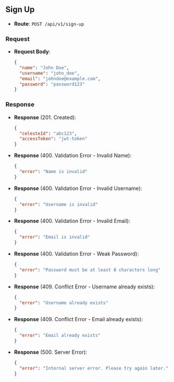 ## Sign Up

- **Route**: `POST /api/v1/sign-up`

### Request

- **Request Body**:
  ```json
  {
    "name": "John Doe",
    "username": "john_doe",
    "email": "johndoe@example.com",
    "password": "password123"
  }
  ```

### Response

- **Response** (201. Created):
  ```json
  {
    "celesteId": "abc123",
    "accessToken": "jwt-token"
  }
  ```
- **Response** (400. Validation Error - Invalid Name):
  ```json
  {
    "error": "Name is invalid"
  }
  ```
- **Response** (400. Validation Error - Invalid Username):
  ```json
  {
    "error": "Username is invalid"
  }
  ```
- **Response** (400. Validation Error - Invalid Email):
  ```json
  {
    "error": "Email is invalid"
  }
  ```
- **Response** (400. Validation Error - Weak Password):
  ```json
  {
    "error": "Password must be at least 8 characters long"
  }
  ```
- **Response** (409. Conflict Error - Username already exists):
  ```json
  {
    "error": "Username already exists"
  }
  ```
- **Response** (409. Conflict Error - Email already exists):
  ```json
  {
    "error": "Email already exists"
  }
  ```
- **Response** (500. Server Error):
  ```json
  {
    "error": "Internal server error. Please try again later."
  }
  ```
